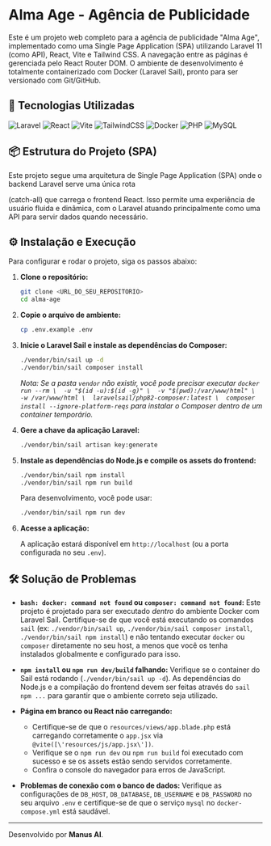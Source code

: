 # Alma Age - Agência de Publicidade

Este é um projeto web completo para a agência de publicidade "Alma Age", implementado como uma Single Page Application (SPA) utilizando Laravel 11 (como API), React, Vite e Tailwind CSS. A navegação entre as páginas é gerenciada pelo React Router DOM. O ambiente de desenvolvimento é totalmente containerizado com Docker (Laravel Sail), pronto para ser versionado com Git/GitHub.

## 🚀 Tecnologias Utilizadas

![Laravel](https://img.shields.io/badge/Laravel-FF2D20?style=for-the-badge&logo=laravel&logoColor=white)
![React](https://img.shields.io/badge/React-20232A?style=for-the-badge&logo=react&logoColor=61DAFB)
![Vite](https://img.shields.io/badge/Vite-646CFF?style=for-the-badge&logo=vite&logoColor=white)
![TailwindCSS](https://img.shields.io/badge/Tailwind_CSS-38B2AC?style=for-the-badge&logo=tailwind-css&logoColor=white)
![Docker](https://img.shields.io/badge/Docker-2496ED?style=for-the-badge&logo=docker&logoColor=white)
![PHP](https://img.shields.io/badge/PHP-777BB4?style=for-the-badge&logo=php&logoColor=white)
![MySQL](https://img.shields.io/badge/MySQL-005C84?style=for-the-badge&logo=mysql&logoColor=white)

## 📦 Estrutura do Projeto (SPA)

Este projeto segue uma arquitetura de Single Page Application (SPA) onde o backend Laravel serve uma única rota 

(catch-all) que carrega o frontend React. Isso permite uma experiência de usuário fluida e dinâmica, com o Laravel atuando principalmente como uma API para servir dados quando necessário.

## ⚙️ Instalação e Execução

Para configurar e rodar o projeto, siga os passos abaixo:

1.  **Clone o repositório:**

    ```bash
    git clone <URL_DO_SEU_REPOSITORIO>
    cd alma-age
    ```

2.  **Copie o arquivo de ambiente:**

    ```bash
    cp .env.example .env
    ```

3.  **Inicie o Laravel Sail e instale as dependências do Composer:**

    ```bash
    ./vendor/bin/sail up -d
    ./vendor/bin/sail composer install
    ```

    *Nota: Se a pasta `vendor` não existir, você pode precisar executar `docker run --rm \ 
    -u "$(id -u):$(id -g)" \ 
    -v "$(pwd):/var/www/html" \ 
    -w /var/www/html \ 
    laravelsail/php82-composer:latest \ 
    composer install --ignore-platform-reqs` para instalar o Composer dentro de um container temporário.* 

4.  **Gere a chave da aplicação Laravel:**

    ```bash
    ./vendor/bin/sail artisan key:generate
    ```

5.  **Instale as dependências do Node.js e compile os assets do frontend:**

    ```bash
    ./vendor/bin/sail npm install
    ./vendor/bin/sail npm run build
    ```

    Para desenvolvimento, você pode usar:

    ```bash
    ./vendor/bin/sail npm run dev
    ```

6.  **Acesse a aplicação:**

    A aplicação estará disponível em `http://localhost` (ou a porta configurada no seu `.env`).

## 🛠️ Solução de Problemas

-   **`bash: docker: command not found` ou `composer: command not found`:** Este projeto é projetado para ser executado *dentro* do ambiente Docker com Laravel Sail. Certifique-se de que você está executando os comandos `sail` (ex: `./vendor/bin/sail up`, `./vendor/bin/sail composer install`, `./vendor/bin/sail npm install`) e não tentando executar `docker` ou `composer` diretamente no seu host, a menos que você os tenha instalados globalmente e configurado para isso.

-   **`npm install` ou `npm run dev/build` falhando:** Verifique se o container do Sail está rodando (`./vendor/bin/sail up -d`). As dependências do Node.js e a compilação do frontend devem ser feitas através do `sail npm ...` para garantir que o ambiente correto seja utilizado.

-   **Página em branco ou React não carregando:**
    -   Certifique-se de que o `resources/views/app.blade.php` está carregando corretamente o `app.jsx` via `@vite([\'resources/js/app.jsx\'])`.
    -   Verifique se o `npm run dev` ou `npm run build` foi executado com sucesso e se os assets estão sendo servidos corretamente.
    -   Confira o console do navegador para erros de JavaScript.

-   **Problemas de conexão com o banco de dados:** Verifique as configurações de `DB_HOST`, `DB_DATABASE`, `DB_USERNAME` e `DB_PASSWORD` no seu arquivo `.env` e certifique-se de que o serviço `mysql` no `docker-compose.yml` está saudável.

---

Desenvolvido por **Manus AI**.
